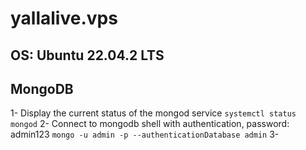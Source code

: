 # yallalive.vps
## OS: Ubuntu 22.04.2 LTS
## MongoDB
1- Display the current status of the mongod service
`systemctl status mongod`
2- Connect to mongodb shell with authentication, password: admin123
`mongo -u admin -p --authenticationDatabase admin`
3-
